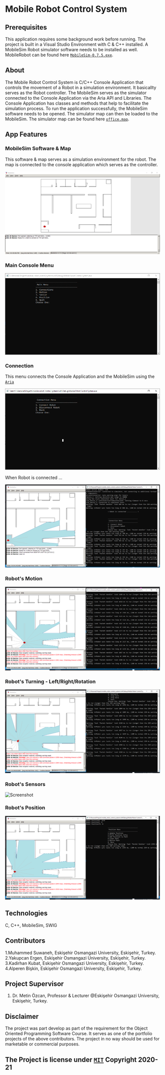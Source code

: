 # Mobile Robot Control System

## Prerequisites 

This application requires some background work before running. The project is built in a Visual Studio Environment 
with C & C++ installed. A MobileSim Robot simulator software needs to be installed as well. 
MobileRobot can be found here [`MobileSim-0.7.5.exe`](Map/MobileSim-0.7.5.exe). 

## About

The Mobile Robot Control System is C/C++ Console Application that controls the movement of a Robot in a simulation environment. It 
basicallty serves as the Robot controller. The MobileSim serves as the simulator connected to the Console Application via the Aria 
API and Libraries. The Console Application has classes and methods that help to facilitate the simulation process.
To run the application successfully, the MobileSim software needs to be opened. The simulator map can then be loaded to the MobileSim.
The simulator map can be found here [`office.map`](Map/office.map). 

## App Features 

### MobileSim Software & Map

This software & map serves as a simulation environment for the robot. 
The map is connected to the console application which serves as the controller.

![Screenshot](Screenshots/map.png)

### Main Console Menu 

![Screenshot](Screenshots/main.png)

### Connection

This menu connects the Console Application and the MobileSim using the [`Aria`](API/PioneerRobotAPI.h) 

![Screenshot](Screenshots/connectionMenu.png)

When Robot is connected ...

![Screenshot](Screenshots/connection.png)

### Robot's Motion 

![Screenshot](Screenshots/move.png) 

### Robot's Turning - Left/Right/Rotation

![Screenshot](Screenshots/turn.png) 

### Robot's Sensors 

![Screenshot](Screenshots/sensor.png) 

### Robot's Position

![Screenshot](Screenshots/position.png) 

## Technologies

C, C++, MobileSim, SWIG 

## Contributors 

1.Muhammed Suwaneh, Eskişehir Osmangazi University, Eskişehir, Turkey.
2.Yakupcan Ergen, Eskişehir Osmangazi University, Eskişehir, Turkey.
3.Kadirhan Kubat, Eskişehir Osmangazi University, Eskişehir, Turkey.
4.Alperen Bişkin, Eskişehir Osmangazi University, Eskişehir, Turkey.


## Project Supervisor 

1. Dr. Metin Özcan, Professor & Lecturer @Eskişehir Osmangazi University, Eskişehir, Turkey.

## Disclaimer 

The project was part develop as part of the requirement for the Object Oriented Programming Software Course.
It serves as one of the portfolio projects of the above contributors. The project in no way should be used 
for marketable or commercial purposes. 

## The Project is license under [`MIT`](LICENSE) Copyright 2020-21

